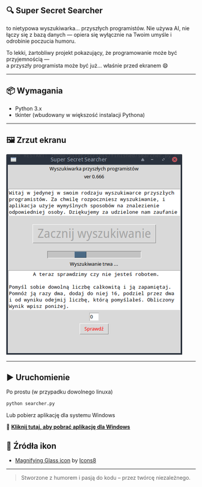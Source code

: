 ## 🔍 **Super Secret Searcher** 
to nietypowa wyszukiwarka... przyszłych programistów.
Nie używa AI, nie łączy się z bazą danych — opiera się wyłącznie na Twoim umyśle i odrobinie poczucia humoru.

To lekki, żartobliwy projekt pokazujący, że programowanie może być przyjemnością —  
a przyszły programista może być już... właśnie przed ekranem 😄

---

## 📦 Wymagania

- Python 3.x  
- tkinter (wbudowany w większość instalacji Pythona)

---

## 🖼️ Zrzut ekranu

![Podgląd aplikacji](sssearcher.png)

---

## ▶️ Uruchomienie

Po prostu (w przypadku dowolnego linuxa)
```bash
python searcher.py
```

Lub pobierz aplikację dla systemu Windows

💾 **[Kliknij tutaj, aby pobrać aplikację dla Windows](./searcher.exe)**  


## 🎨 Źródła ikon

- [Magnifying Glass icon](https://icons8.com/icon/Y6AAeSVIcpWt/search) by [Icons8](https://icons8.com)


---
> Stworzone z humorem i pasją do kodu – przez twórcę niezależnego.
